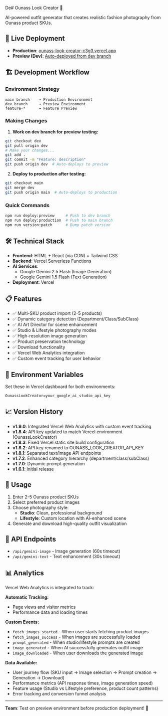 De# Ounass Look Creator 🎨

AI-powered outfit generator that creates realistic fashion photography from Ounass product SKUs.

## 🚀 Live Deployment

- **Production**: [ounass-look-creator-c3g3.vercel.app](https://ounass-look-creator-c3g3.vercel.app)
- **Preview (Dev)**: [Auto-deployed from dev branch](https://ounass-look-creator-c3g3-git-dev.vercel.app)

## 🏗️ Development Workflow

### Environment Strategy

```
main branch    → Production Environment
dev branch     → Preview Environment  
feature-*      → Feature Preview
```

### Making Changes

1. **Work on dev branch for preview testing:**
```bash
git checkout dev
git pull origin dev
# Make your changes...
git add .
git commit -m "Feature: description"
git push origin dev  # Auto-deploys to preview
```

2. **Deploy to production after testing:**
```bash
git checkout main
git merge dev
git push origin main  # Auto-deploys to production
```

### Quick Commands

```bash
npm run deploy:preview     # Push to dev branch
npm run deploy:production  # Push to main branch
npm run version:patch      # Bump patch version
```

## 🛠️ Technical Stack

- **Frontend**: HTML + React (via CDN) + Tailwind CSS
- **Backend**: Vercel Serverless Functions
- **AI Services**: 
  - Google Gemini 2.5 Flash (Image Generation)
  - Google Gemini 1.5 Flash (Text Generation)
- **Deployment**: Vercel

## 📋 Features

- ✅ Multi-SKU product import (2-5 products)
- ✅ Dynamic category detection (Department/Class/SubClass)
- ✅ AI Art Director for scene enhancement
- ✅ Studio & Lifestyle photography modes
- ✅ High-resolution image generation
- ✅ Product preservation technology
- ✅ Download functionality
- ✅ Vercel Web Analytics integration
- ✅ Custom event tracking for user behavior

## 🔧 Environment Variables

Set these in Vercel dashboard for both environments:

```
OunassLookCreator=your_google_ai_studio_api_key
```

## 📈 Version History

- **v1.9.0**: Integrated Vercel Web Analytics with custom event tracking
- **v1.8.4**: API key updated to match Vercel environment (OunassLookCreator)
- **v1.8.3**: Fixed Vercel static site build configuration
- **v1.8.2**: API key renamed to OUNASS_LOOK_CREATOR_API_KEY
- **v1.8.1**: Separated text/image API endpoints
- **v1.7.2**: Enhanced category hierarchy (department/class/subClass)
- **v1.7.0**: Dynamic prompt generation
- **v1.6.1**: Initial release

## 🎯 Usage

1. Enter 2-5 Ounass product SKUs
2. Select preferred product images
3. Choose photography style:
   - **Studio**: Clean, professional background
   - **Lifestyle**: Custom location with AI-enhanced scene
4. Generate and download high-quality outfit visualization

## 🔄 API Endpoints

- `/api/gemini-image` - Image generation (60s timeout)
- `/api/gemini-text` - Text enhancement (30s timeout)

## 📊 Analytics

Vercel Web Analytics is integrated to track:

**Automatic Tracking:**
- Page views and visitor metrics
- Performance data and loading times

**Custom Events:**
- `fetch_images_started` - When user starts fetching product images
- `fetch_images_success` - When images are successfully loaded
- `prompt_generated` - When studio/lifestyle prompts are created
- `image_generated` - When AI successfully generates outfit image
- `image_downloaded` - When user downloads the generated image

**Data Available:**
- User journey flow (SKU input → Image selection → Prompt creation → Generation → Download)
- Performance metrics (API response times, image generation speed)
- Feature usage (Studio vs Lifestyle preference, product count patterns)
- Error tracking and conversion funnel analysis

---

**Team**: Test on preview environment before production deployment! 🧪
